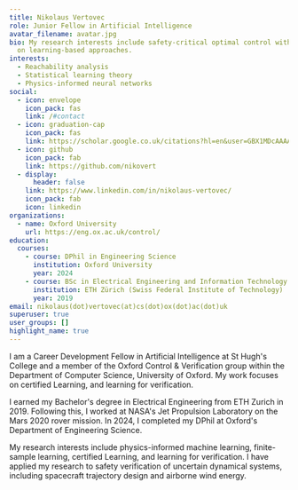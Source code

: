 ```yaml
---
title: Nikolaus Vertovec
role: Junior Fellow in Artificial Intelligence
avatar_filename: avatar.jpg
bio: My research interests include safety-critical optimal control with a focus
  on learning-based approaches.
interests:
  - Reachability analysis
  - Statistical learning theory
  - Physics-informed neural networks
social:
  - icon: envelope
    icon_pack: fas
    link: /#contact
  - icon: graduation-cap
    icon_pack: fas
    link: https://scholar.google.co.uk/citations?hl=en&user=GBX1MDcAAAAJ
  - icon: github
    icon_pack: fab
    link: https://github.com/nikovert
  - display:
      header: false
    link: https://www.linkedin.com/in/nikolaus-vertovec/
    icon_pack: fab
    icon: linkedin
organizations:
  - name: Oxford University
    url: https://eng.ox.ac.uk/control/
education:
  courses:
    - course: DPhil in Engineering Science
      institution: Oxford University
      year: 2024
    - course: BSc in Electrical Engineering and Information Technology
      institution: ETH Zürich (Swiss Federal Institute of Technology)
      year: 2019
email: nikolaus(dot)vertovec(at)cs(dot)ox(dot)ac(dot)uk
superuser: true
user_groups: []
highlight_name: true
---
```

I am a Career Development Fellow in Artificial Intelligence at St Hugh's College and a member of the Oxford Control & Verification group within the Department of Computer Science, University of Oxford. My work focuses on certified Learning, and learning for verification.

I earned my Bachelor's degree in Electrical Engineering from ETH Zurich in 2019. Following this, I worked at NASA's Jet Propulsion Laboratory on the Mars 2020 rover mission. In 2024, I completed my DPhil at Oxford's Department of Engineering Science.

My research interests include physics-informed machine learning, finite-sample learning, certified Learning, and learning for verification. I have applied my research to safety verification of uncertain dynamical systems, including spacecraft trajectory design and airborne wind energy.